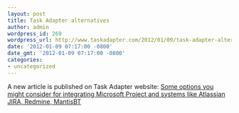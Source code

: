 ```yaml
---
layout: post
title: Task Adapter alternatives
author: admin
wordpress_id: 269
wordpress_url: http://www.taskadapter.com/2012/01/09/task-adapter-alternatives/
date: '2012-01-09 07:17:00 -0800'
date_gmt: '2012-01-09 07:17:00 -0800'
categories:
- uncategorized
---
```

<p>A new article is published on Task Adapter website: <a href="http://taskadapter.com/compare_with_other_systems">Some options you might consider for integrating Microsoft Project and systems like Atlassian JIRA, Redmine, MantisBT</a></p>
